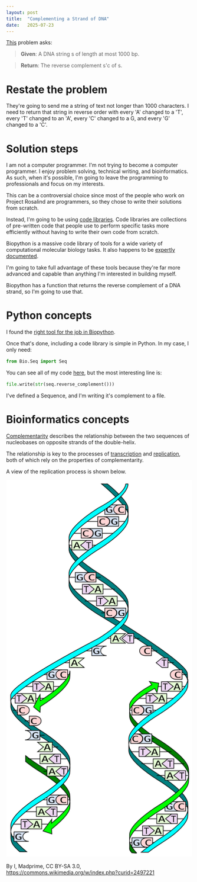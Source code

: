 ```yaml
---
layout: post
title:  "Complementing a Strand of DNA"
date:   2025-07-23
---
```


[This](https://rosalind.info/problems/revc/) problem asks:

> **Given**: A DNA string s of length at most 1000 bp.

> **Return**: The reverse complement s'c of s.

<!--break-->

# Restate the problem
They're going to send me a string of text not longer than 1000 characters. I need to return that string in reverse
order with every 'A' changed to a 'T', every 'T' changed to an 'A', every 'C' changed to a G, and every 'G' changed to a 'C'.

# Solution steps
I am not a computer programmer. I'm not trying to become a computer programmer. I enjoy problem solving, technical writing, and
bioinformatics. As such, when it's possible, I'm going to leave the programming to professionals and focus on my interests.

This can be a controversial choice since most of the people who work on Project Rosalind are programmers, so they chose to
write their solutions from scratch. 

Instead, I'm going to be using [code libraries](https://en.wikipedia.org/wiki/List_of_open-source_code_libraries).
Code libraries are collections of pre-written code that people use to perform specific tasks more efficiently without having to write their own code from scratch.

Biopython is a massive code library of tools for a wide variety of computational molecular biology tasks. It also happens to be
[expertly documented](https://biopython.org/docs/latest/).

I'm going to take full advantage of these tools because they're far more advanced and capable than anything I'm interested in building myself.

Biopython has a function that returns the reverse complement of a DNA strand, so I'm going to use that.

# Python concepts
I found the [right tool for the job in Biopython](https://biopython.org/docs/1.75/api/Bio.Seq.html#Bio.Seq.Seq.reverse_complement).

Once that's done, including a code library is simple in Python. In my case, I only need:

```python
from Bio.Seq import Seq
```

You can see all of my code [here](https://github.com/rmbryan71/rosalind/blob/main/solution-code/revc.py), but the most interesting line is:

```python
file.write(str(seq.reverse_complement()))
```
I've defined a Sequence, and I'm writing it's complement to a file.
# Bioinformatics concepts
[Complementarity](https://en.wikipedia.org/wiki/Complementarity_(molecular_biology)) describes the relationship between the two sequences of nucleobases on opposite strands of the double-helix.

The relationship is key to the processes of [transcription](https://en.wikipedia.org/wiki/Transcription_(biology)) and [replication](https://en.wikipedia.org/wiki/DNA_replication), both of which rely on the properties of complementarity.

A view of the replication process is shown below.

![DNA_replication_split.svg](../assets/DNA_replication_split.svg)

By I, Madprime, CC BY-SA 3.0, https://commons.wikimedia.org/w/index.php?curid=2497221
